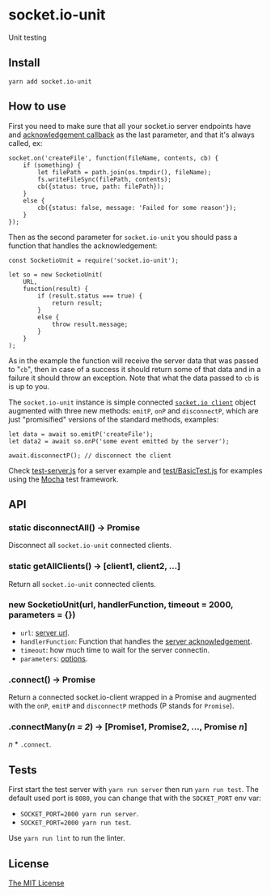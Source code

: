 # socket.io-unit

Unit testing

## Install

`yarn add socket.io-unit`

## How to use

First you need to make sure that all your socket.io server endpoints have and [acknowledgement callback](https://socket.io/docs/#Sending-and-getting-data-acknowledgements) as the last parameter, and that it's always called, ex:

	socket.on('createFile', function(fileName, contents, cb) {
		if (something) {
			let filePath = path.join(os.tmpdir(), fileName);
			fs.writeFileSync(filePath, contents);
			cb({status: true, path: filePath});
		}
		else {
			cb({status: false, message: 'Failed for some reason'});
		}
	});

Then as the second parameter for `socket.io-unit` you should pass a function that handles the acknowledgement:

    const SocketioUnit = require('socket.io-unit');

	let so = new SocketioUnit(
		URL,
		function(result) {
			if (result.status === true) {
				return result;
			}
			else {
				throw result.message;
			}
		}
	);

As in the example the function will receive the server data that was passed to "`cb`", then in case of a success it should return some of that data and in a failure it should throw an exception.
Note that what the data passed to `cb` is is up to you.

The `socket.io-unit` instance is simple connected [`socket.io client`](https://socket.io/docs/client-api/#Socket) object augmented with three new methods: `emitP`, `onP` and `disconnectP`, which are just "promisified" versions of the standard methods, examples:

	let data = await so.emitP('createFile');
	let data2 = await so.onP('some event emitted by the server');

	await.disconnectP(); // disconnect the client


Check [test-server.js](test-server.js) for a server example and [test/BasicTest.js](test/BasicTest.js) for examples using the [Mocha](https://mochajs.org/) test framework.


## API


### static disconnectAll() -> Promise

Disconnect all `socket.io-unit` connected clients.

### static getAllClients() -> [client1, client2, ...]

Return all `socket.io-unit` connected clients.

### new SocketioUnit(url, handlerFunction, timeout = 2000, parameters = {})

 - `url`: [server url](https://socket.io/docs/client-api/#new-Manager-url-options).
 - `handlerFunction`: Function that handles the [server
 acknowledgement](https://socket.io/docs/#Sending-and-getting-data-acknowledgements).
 - `timeout`: how much time to wait for the server connectin.
 - `parameters`: [options](https://socket.io/docs/client-api/#new-Manager-url-options).

### .connect() -> Promise

Return a connected socket.io-client wrapped in a Promise and augmented with the
`onP`, `emitP` and `disconnectP` methods (P stands for `Promise`).

### .connectMany(_n = 2_) -> [Promise1, Promise2, ..., Promise _n_]

_n_ * `.connect`.

## Tests

First start the test server with `yarn run server` then run `yarn run test`.
The default used port is `8080`, you can change that with the `SOCKET_PORT` env var:
- `SOCKET_PORT=2000 yarn run server`.
- `SOCKET_PORT=2000 yarn run test`.

Use `yarn run lint` to run the linter.

## License

[The MIT License](LICENSE)